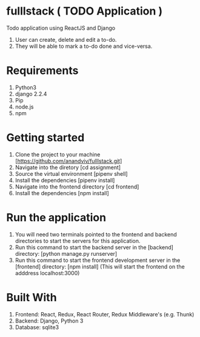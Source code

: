 # fulllstack ( TODO Application )
Todo application  using ReactJS and Django 
1.	User can create, delete and edit a to-do. 
2.	They will be able to mark a to-do done and vice-versa. 


# Requirements
1. Python3
2. django 2.2.4
3. Pip
4. node.js
5. npm

# Getting started

1. Clone the project to your machine [https://github.com/anandviv/fulllstack.git]
2. Navigate into the diretory [cd assignment]
3. Source the virtual environment [pipenv shell]
4. Install the dependencies [pipenv install]
5. Navigate into the frontend directory [cd frontend]
6. Install the dependencies [npm install]

# Run the application

1. You will need two terminals pointed to the frontend and backend directories to start the servers for this application.
2. Run this command to start the backend server in the [backend] directory: [python manage.py runserver] 
3. Run this command to start the frontend development server in the [frontend] directory: [npm install] (This will start the frontend on the adddress localhost:3000)

# Built With
1.	Frontend: React, Redux, React Router, Redux Middleware's (e.g. Thunk) 
2.	Backend: Django, Python 3 
3.	Database: sqlite3
